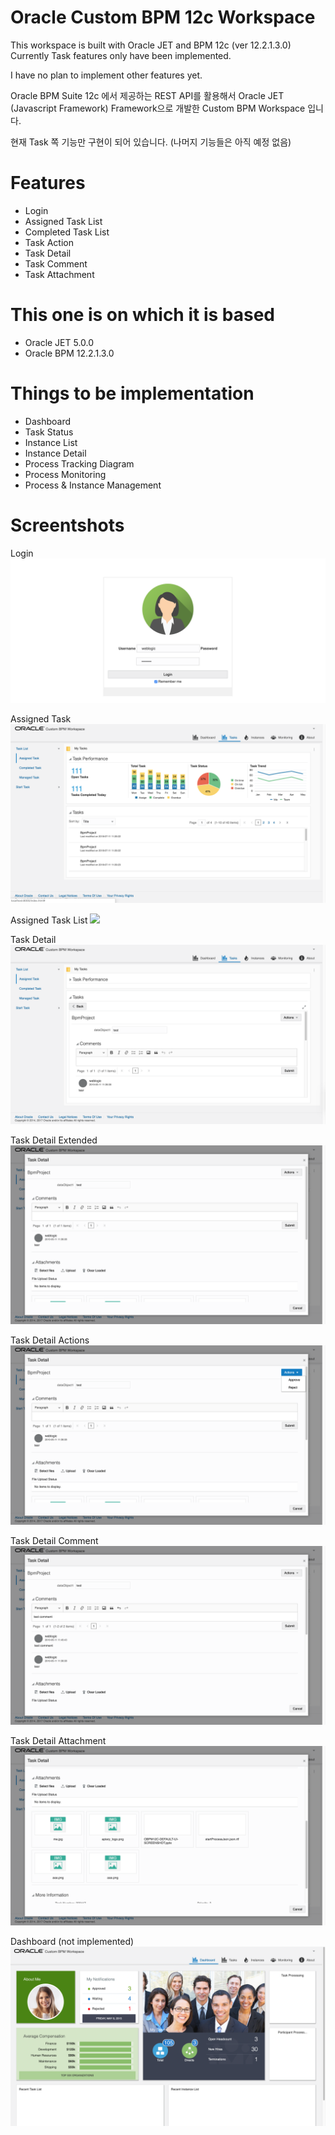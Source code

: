 # Oracle Custom BPM 12c Workspace

This workspace is built with Oracle JET and BPM 12c (ver 12.2.1.3.0)
Currently Task features only have been implemented.

I have no plan to implement other features yet.

Oracle BPM Suite 12c 에서 제공하는 REST API를 활용해서 Oracle JET (Javascript Framework) Framework으로 개발한 Custom BPM Workspace 입니다.

현재 Task 쪽 기능만 구현이 되어 있습니다. (나머지 기능들은 아직 예정 없음)

# Features
* Login
* Assigned Task List
* Completed Task List
* Task Action
* Task Detail
* Task Comment
* Task Attachment

# This one is on which it is based
* Oracle JET 5.0.0
* Oracle BPM 12.2.1.3.0

# Things to be implementation
* Dashboard
* Task Status
* Instance List
* Instance Detail
* Process Tracking Diagram
* Process Monitoring
* Process & Instance Management

# Screentshots
Login
![](images/obpm-ojet-12c-login.png)

Assigned Task
![](images/obpm-ojet-12c-assigned-task.png)

Assigned Task List
![](images/obpm-ojet-12c-obpm-ojet-12c-assigned-task-list.png)

Task Detail
![](images/obpm-ojet-12c-task-detail.png)

Task Detail Extended
![](images/obpm-ojet-12c-task-detail-extended.png)

Task Detail Actions
![](images/obpm-ojet-12c-task-detail-actions.png)

Task Detail Comment
![](images/obpm-ojet-12c-task-detail-comment.png)

Task Detail Attachment
![](images/obpm-ojet-12c-task-detail-attachment.png)

Dashboard (not implemented)
![](images/obpm-ojet-12c-dashboard.png)